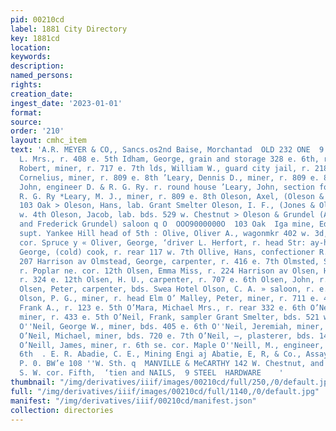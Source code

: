 ```yaml
---
pid: 00210cd
label: 1881 City Directory
key: 1881cd
location: 
keywords: 
description: 
named_persons: 
rights: 
creation_date: 
ingest_date: '2023-01-01'
format: 
source: 
order: '210'
layout: cmhc_item
text: 'A.R. MEYER & CO,, Sancs.os2nd Baise, Morchantad  OLD 232 ONE  9  Iden, Mary,
  L. Mrs., r. 408 e. 5th Idham, George, grain and storage 328 e. 6th, r. same ldham,
  Robert, miner, r. 717 e. 7th lds, William W., guard city jail, r. 218 e. 9th © *Leary,
  Cornelius, miner, r. 809 e. 8th ’Leary, Dennis D., miner, r. 809 e. 8th ’Leary,
  John, engineer D. & R. G. Ry. r. round house ’Leary, John, section foreman D. &
  R. G. Ry *Leary, M. J., miner, r. 809 e. 8th Oleson, Axel, (Oleson & Grundel) r.
  103 Oak > Oleson, Hans, lab. Grant Smelter Oleson, I. F., (Jones & Oleson) r. 108
  w. 4th Oleson, Jacob, lab. bds. 529 w. Chestnut > Oleson & Grundel (Axel Oleson
  and Frederick Grundel) saloon q O  OOO9000000O  103 Oak  Iga mine, Edward Reinbold,
  supt. Yankee Hill head of 5th : Olive, Oliver A., wagonmkr 402 w. 3d, bds. 3d nw.
  cor. Spruce y « Oliver, George, ‘driver L. Herfort, r. head Str: ay-horse rd Oliver,
  George, (cold) cook, r. rear 117 w. 7th Ollive, Hans, confectioner R. Cline, r.
  207 Harrison av Olmstead, George, carpenter, r. 416 e. 7th Olmsted, Silas C., dairyman,
  r. Poplar ne. cor. 12th Olsen, Emma Miss, r. 224 Harrison av Olsen, Hans, smelter,
  r. 324 e. 12th Olsen, H. U., carpenter, r. 707 e. 6th Olsen, John, r. 327 e. 8th
  Olsen, Peter, carpenter, bds. Swea Hotel Olson, C. A. » saloon, r. e. end Elm -¥
  Olson, P. G., miner, r. head Elm O’ Malley, Peter, miner, r. 711 e. 4th O’Mara,
  Frank A., r. 123 e. 5th O’Mara, Michael Mrs., r. rear 332 e. 6th O’Neil, Albert,
  miner, r. 433 e. 5th O’Neil, Frank, sampler Grant Smelter, bds. 521 w. Chestnut
  O''Neil, George W., miner, bds. 405 e. 6th O''Neil, Jeremiah, miner, r. 510 e. Chestnut
  O’Neil, Michael, miner, bds. 720 e. 7th O’Neil, —, plasterer, bds. 141 w. Chestnut
  O’Neill, James, miner, r. 6th se. cor. Maple O''Neill, M., engineer, bds. 322 e.
  6th  . E. R. Abadie, C. E., Mining Engi aj Abatie, E, R, & Co., Assayer, Bescment
  P. 0. BW’e 108 ''W. Sth. q  MANVILLE & MeCARTHY 142 W. Chestnut, and Harrison ave.,
  S. W. cor. Fifth,  ‘tien and NAILS,  9 STEEL  HARDWARE    '
thumbnail: "/img/derivatives/iiif/images/00210cd/full/250,/0/default.jpg"
full: "/img/derivatives/iiif/images/00210cd/full/1140,/0/default.jpg"
manifest: "/img/derivatives/iiif/00210cd/manifest.json"
collection: directories
---
```

